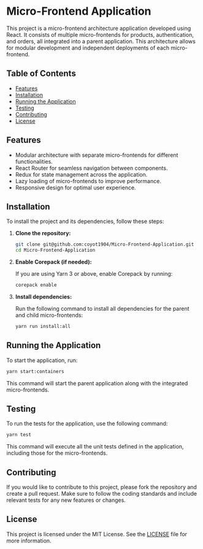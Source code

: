 # Micro-Frontend Application

This project is a micro-frontend architecture application developed using React. It consists of multiple micro-frontends for products, authentication, and orders, all integrated into a parent application. This architecture allows for modular development and independent deployments of each micro-frontend.

## Table of Contents

- [Features](#features)
- [Installation](#installation)
- [Running the Application](#running-the-application)
- [Testing](#testing)
- [Contributing](#contributing)
- [License](#license)

## Features

- Modular architecture with separate micro-frontends for different functionalities.
- React Router for seamless navigation between components.
- Redux for state management across the application.
- Lazy loading of micro-frontends to improve performance.
- Responsive design for optimal user experience.

## Installation

To install the project and its dependencies, follow these steps:

1. **Clone the repository:**

   ```bash
   git clone git@github.com:coyot1904/Micro-Frontend-Application.git
   cd Micro-Frontend-Application
   ```

2. **Enable Corepack (if needed):**

   If you are using Yarn 3 or above, enable Corepack by running:

   ```bash
   corepack enable
   ```

3. **Install dependencies:**

   Run the following command to install all dependencies for the parent and child micro-frontends:

   ```bash
   yarn run install:all
   ```

## Running the Application

To start the application, run:

```bash
yarn start:containers
```

This command will start the parent application along with the integrated micro-frontends.

## Testing

To run the tests for the application, use the following command:

```bash
yarn test
```

This command will execute all the unit tests defined in the application, including those for the micro-frontends.

## Contributing

If you would like to contribute to this project, please fork the repository and create a pull request. Make sure to follow the coding standards and include relevant tests for any new features or changes.

## License

This project is licensed under the MIT License. See the [LICENSE](LICENSE) file for more information.
